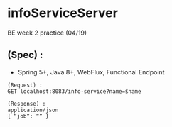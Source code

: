 # infoServiceServer
BE week 2 practice (04/19)


## (Spec) :
- Spring 5+, Java 8+, WebFlux, Functional Endpoint

```
(Request) :
GET localhost:8083/info-service?name=$name
```

```
(Response) :
application/json
{ “job”: “” }
```


